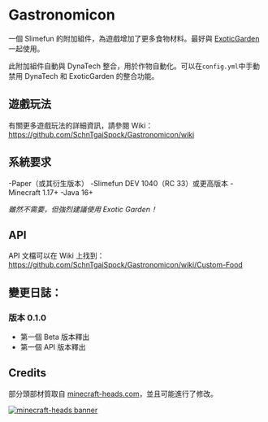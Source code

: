 # Gastronomicon

一個 Slimefun 的附加組件，為遊戲增加了更多食物材料。最好與 [ExoticGarden](https://github.com/TheBusyBiscuit/ExoticGarden) 一起使用。

此附加組件自動與 DynaTech 整合，用於作物自動化。可以在`config.yml`中手動禁用 DynaTech 和 ExoticGarden 的整合功能。

## 遊戲玩法

有關更多遊戲玩法的詳細資訊，請參閱 Wiki：https://github.com/SchnTgaiSpock/Gastronomicon/wiki

## 系統要求

-Paper（或其衍生版本）
-Slimefun DEV 1040（RC 33）或更高版本
-Minecraft 1.17+
-Java 16+

*雖然不需要，但強烈建議使用 Exotic Garden！*

## API

API 文檔可以在 Wiki 上找到：https://github.com/SchnTgaiSpock/Gastronomicon/wiki/Custom-Food

## 變更日誌：

### 版本 0.1.0

- 第一個 Beta 版本釋出
- 第一個 API 版本釋出

## Credits


部分頭部材質取自 [minecraft-heads.com](https://minecraft-heads.com/)，並且可能進行了修改。 

[![minecraft-heads banner](https://minecraft-heads.com/images/banners/minecraft-heads_fullbanner_468x60.png)](https://minecraft-heads.com/)


